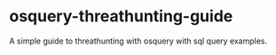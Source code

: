 # osquery-threathunting-guide
A simple guide to threathunting with osquery with sql query examples. 
